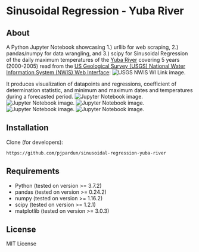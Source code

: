
# Sinusoidal Regression - Yuba River

## About
A Python Jupyter Notebook showcasing 1.) urllib for web scraping, 2.) pandas/numpy for data wrangling, and 3.) scipy for Sinusoidal Regression of the daily maximum temperatures of the [Yuba River](https://en.wikipedia.org/wiki/Yuba_River) covering 5 years (2000-2005) read from the [US Geological Survey (USGS) National Water Information System (NWIS) Web Interface](https://waterdata.usgs.gov/nwis/inventory/?site_no=11417500):
![USGS NWIS WI Link image.](https://github.com/pjpardun/sinusoidal-regression-yuba-river/blob/master/images/usgs-nwis-wi.jpg) 

It produces visualization of datapoints and regressions, coefficient of determination statistic, and minimum and maximum dates and temperatures during a forecasted period.
![Jupyter Notebook image.](https://github.com/pjpardun/sinusoidal-regression-yuba-river/blob/master/images/page-001.jpg)
![Jupyter Notebook image.](https://github.com/pjpardun/sinusoidal-regression-yuba-river/blob/master/images/page-002.jpg)
![Jupyter Notebook image.](https://github.com/pjpardun/sinusoidal-regression-yuba-river/blob/master/images/page-003.jpg)
![Jupyter Notebook image.](https://github.com/pjpardun/sinusoidal-regression-yuba-river/blob/master/images/page-004.jpg)
![Jupyter Notebook image.](https://github.com/pjpardun/sinusoidal-regression-yuba-river/blob/master/images/page-005.jpg)

## Installation
Clone (for developers):
```
https://github.com/pjpardun/sinusoidal-regression-yuba-river
```
## Requirements 
- Python (tested on version >= 3.7.2)
- pandas (tested on version >= 0.24.2)
- numpy (tested on version >= 1.16.2)
- scipy (tested on version >= 1.2.1)
- matplotlib (tested on version >= 3.0.3)

## License
MIT License
